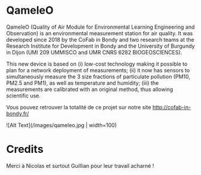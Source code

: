 # QameleO
QameleO (Quality of Air Module for Environmental Learning Engineering and Observation) is an environmental measurement station for air quality. It was developed since 2018 by the CoFab in Bondy and two research teams at the Research Institute for Development in Bondy and the University of Burgundy in Dijon (UMI 209 UMMISCO and UMR CNRS 6282 BIOGEOSCIENCES).

This new device is based on (i) low-cost technology making it possible to plan for a network deployment of measurements; (ii) it now has sensors to simultaneously measure the 3 size fractions of particulate pollution (PM10, PM2.5 and PM1), as well as temperature and humidity; (iii) the measurements are calibrated with an original method, thus allowing scientific use.


Vous pouvez retrouver la totalité de ce projet sur notre site http://cofab-in-bondy.fr/

![Alt Text](/images/qameleo.jpg | width=100)

# Credits

Merci à Nicolas et surtout Guillian pour leur travail acharné !
